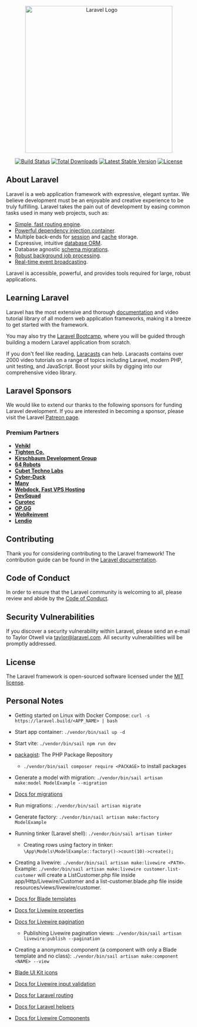 <p align="center"><a href="https://laravel.com" target="_blank"><img src="https://raw.githubusercontent.com/laravel/art/master/logo-lockup/5%20SVG/2%20CMYK/1%20Full%20Color/laravel-logolockup-cmyk-red.svg" width="400" alt="Laravel Logo"></a></p>

<p align="center">
<a href="https://github.com/laravel/framework/actions"><img src="https://github.com/laravel/framework/workflows/tests/badge.svg" alt="Build Status"></a>
<a href="https://packagist.org/packages/laravel/framework"><img src="https://img.shields.io/packagist/dt/laravel/framework" alt="Total Downloads"></a>
<a href="https://packagist.org/packages/laravel/framework"><img src="https://img.shields.io/packagist/v/laravel/framework" alt="Latest Stable Version"></a>
<a href="https://packagist.org/packages/laravel/framework"><img src="https://img.shields.io/packagist/l/laravel/framework" alt="License"></a>
</p>

## About Laravel

Laravel is a web application framework with expressive, elegant syntax. We believe development must be an enjoyable and creative experience to be truly fulfilling. Laravel takes the pain out of development by easing common tasks used in many web projects, such as:

-   [Simple, fast routing engine](https://laravel.com/docs/routing).
-   [Powerful dependency injection container](https://laravel.com/docs/container).
-   Multiple back-ends for [session](https://laravel.com/docs/session) and [cache](https://laravel.com/docs/cache) storage.
-   Expressive, intuitive [database ORM](https://laravel.com/docs/eloquent).
-   Database agnostic [schema migrations](https://laravel.com/docs/migrations).
-   [Robust background job processing](https://laravel.com/docs/queues).
-   [Real-time event broadcasting](https://laravel.com/docs/broadcasting).

Laravel is accessible, powerful, and provides tools required for large, robust applications.

## Learning Laravel

Laravel has the most extensive and thorough [documentation](https://laravel.com/docs) and video tutorial library of all modern web application frameworks, making it a breeze to get started with the framework.

You may also try the [Laravel Bootcamp](https://bootcamp.laravel.com), where you will be guided through building a modern Laravel application from scratch.

If you don't feel like reading, [Laracasts](https://laracasts.com) can help. Laracasts contains over 2000 video tutorials on a range of topics including Laravel, modern PHP, unit testing, and JavaScript. Boost your skills by digging into our comprehensive video library.

## Laravel Sponsors

We would like to extend our thanks to the following sponsors for funding Laravel development. If you are interested in becoming a sponsor, please visit the Laravel [Patreon page](https://patreon.com/taylorotwell).

### Premium Partners

-   **[Vehikl](https://vehikl.com/)**
-   **[Tighten Co.](https://tighten.co)**
-   **[Kirschbaum Development Group](https://kirschbaumdevelopment.com)**
-   **[64 Robots](https://64robots.com)**
-   **[Cubet Techno Labs](https://cubettech.com)**
-   **[Cyber-Duck](https://cyber-duck.co.uk)**
-   **[Many](https://www.many.co.uk)**
-   **[Webdock, Fast VPS Hosting](https://www.webdock.io/en)**
-   **[DevSquad](https://devsquad.com)**
-   **[Curotec](https://www.curotec.com/services/technologies/laravel/)**
-   **[OP.GG](https://op.gg)**
-   **[WebReinvent](https://webreinvent.com/?utm_source=laravel&utm_medium=github&utm_campaign=patreon-sponsors)**
-   **[Lendio](https://lendio.com)**

## Contributing

Thank you for considering contributing to the Laravel framework! The contribution guide can be found in the [Laravel documentation](https://laravel.com/docs/contributions).

## Code of Conduct

In order to ensure that the Laravel community is welcoming to all, please review and abide by the [Code of Conduct](https://laravel.com/docs/contributions#code-of-conduct).

## Security Vulnerabilities

If you discover a security vulnerability within Laravel, please send an e-mail to Taylor Otwell via [taylor@laravel.com](mailto:taylor@laravel.com). All security vulnerabilities will be promptly addressed.

## License

The Laravel framework is open-sourced software licensed under the [MIT license](https://opensource.org/licenses/MIT).

## Personal Notes

-   Getting started on Linux with Docker Compose: `curl -s https://laravel.build/<APP_NAME> | bash`

-   Start app container: `./vendor/bin/sail up -d`

-   Start vite: `./vendor/bin/sail npm run dev`

-   [packagist](https://packagist.org/): The PHP Package Repository

    -   `./vendor/bin/sail composer require <PACKAGE>` to install packages

-   Generate a model with migration: `./vendor/bin/sail artisan make:model ModelExample --migration`

-   [Docs for migrations](https://laravel.com/docs/10.x/migrations)

-   Run migrations: `./vendor/bin/sail artisan migrate`

-   Generate factory: `./vendor/bin/sail artisan make:factory ModelExample`

-   Running tinker (Laravel shell): `./vendor/bin/sail artisan tinker`

    -   Creating rows using factory in tinker: `\App\Models\ModelExample::factory()->count(10)->create();`

-   Creating a livewire: `./vendor/bin/sail artisan make:livewire <PATH>`. Example: `./vendor/bin/sail artisan make:livewire customer.list-customer` will create a ListCustomer.php file inside app/Http/Livewire/Customer and a list-customer.blade.php file inside resources/views/livewire/customer.

-   [Docs for Blade templates](https://laravel.com/docs/10.x/blade)

-   [Docs for Livewire properties](https://laravel-livewire.com/docs/2.x/properties)

-   [Docs for Livewire pagination](https://laravel-livewire.com/docs/2.x/pagination)

    -   Publishing Livewire pagination views: `./vendor/bin/sail artisan livewire:publish --pagination`

-   Creating a anonymous component (a component with only a Blade template and no class): `./vendor/bin/sail artisan make:component <NAME> --view`

-   [Blade UI Kit icons](https://blade-ui-kit.com/blade-icons#search)

-   [Docs for Livewire input validation](https://laravel-livewire.com/docs/2.x/input-validation)

-   [Docs for Laravel routing](https://laravel.com/docs/10.x/routing)

-   [Docs for Laravel helpers](https://laravel.com/docs/10.x/helpers)

-   [Docs for Livewire Components](https://laravel-livewire.com/docs/2.x/rendering-components)
